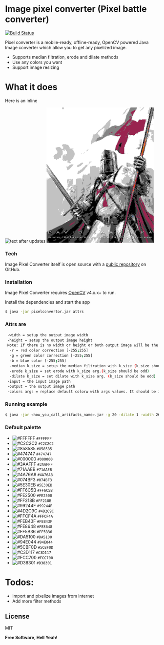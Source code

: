 # Image pixel converter (Pixel battle converter)

[![Build Status](https://travis-ci.org/joemccann/dillinger.svg?branch=master)](https://travis-ci.org/joemccann/dillinger)

Pixel converter is a  mobile-ready, offline-ready, OpenCV powered Java Image converter which allow you to get any pixelized image.

  - Supports median filtration, erode and dilate methods
  - Use any colors you want
  - Support image resizing


# What it does

Here is an inline 

<img src="https://i.pinimg.com/originals/b8/a8/a2/b8a8a2b3d11ca5a56702899fb0e60028.jpg" alt="text" width="351" height="443">
after updates 
<img src="src/crusader_output.png" alt="text" width="351" height="443">

### Tech

Image Pixel Converter itself is open source with a [public repository][dill]
 on GitHub.

### Installation

Image Pixel Converter requires [OpenCV](https://opencv.org/) v4.x.x+ to run.

Install the dependencies and start the app

``` sh
$ java -jar pixelconvertor.jar attrs
```

### Attrs are

```sh
 -width = setup the output image width
 -height = setup the output image height
 Note: If there is no width or height or both output image will be the same size as input one
  -r = red color correction [-255;255]
  -g = green color correction [-255;255]
  -b = blue color [-255;255]
  -median k_size = setup the median filtration with k_size (k_size should be odd)
  -erode k_size = set erode with k_size arg.(k_size should be odd)
  -dilate k_size = set dilate with k_size arg. (k_size should be odd)
 -input = the input image path 
 -output = the output image path
 -colors args = replace default colorw with args values. It should be in hex form (For example "-colors #000000,#FFFFFF,#CDCDCD" #000000 or 000000 no matters)
```
### Running example
```sh
$ java -jar <how_you_call_artifacts_name>.jar -g 20 -dilate 1 -width 260 -height 300 -median 7 -input /home/mixa/crusader.bmp -output /home/mixa/initial_d/crusader.png
```
### Default palette

- ![#FFFFFF](https://placehold.it/15/FFFFFF/000000?text=+) `#FFFFFF`
- ![#C2C2C2](https://placehold.it/15/C2C2C2/000000?text=+) `#C2C2C2`
- ![#858585](https://placehold.it/15/858585/000000?text=+) `#858585`
- ![#474747](https://placehold.it/15/474747/000000?text=+) `#474747`
- ![#000000](https://placehold.it/15/000000/000000?text=+) `#000000`
- ![#3AAFFF](https://placehold.it/15/3AAFFF/000000?text=+) `#3AAFFF`
- ![#71AAEB](https://placehold.it/15/71AAEB/000000?text=+) `#71AAEB`
- ![#4A76A8](https://placehold.it/15/4A76A8/000000?text=+) `#4A76A8`
- ![#074BF3](https://placehold.it/15/3AAFFF/074BF3?text=+) `#074BF3`
- ![#5E30EB](https://placehold.it/15/5E30EB/000000?text=+) `#5E30EB`
- ![#FF6C5B](https://placehold.it/15/FF6C5B/000000?text=+) `#FF6C5B`
- ![#FE2500](https://placehold.it/15/FE2500/074BF3?text=+) `#FE2500`
- ![#FF218B](https://placehold.it/15/FF218B/000000?text=+) `#FF218B`
- ![#99244F](https://placehold.it/15/99244F/000000?text=+) `#99244F`
- ![#4D2C9C](https://placehold.it/15/4D2C9C/074BF3?text=+) `#4D2C9C`
- ![#FFCF4A](https://placehold.it/15/FFCF4A/000000?text=+) `#FFCF4A`
- ![#FEB43F](https://placehold.it/15/99244F/FEB43F?text=+) `#FEB43F`
- ![#FE8648](https://placehold.it/15/FE8648/074BF3?text=+) `#FE8648`
- ![#FF5B36](https://placehold.it/15/FF5B36/000000?text=+) `#FF5B36`
- ![#DA5100](https://placehold.it/15/DA5100/FEB43F?text=+) `#DA5100`
- ![#94E044](https://placehold.it/15/94E044/074BF3?text=+) `#94E044`
- ![#5CBF0D](https://placehold.it/15/5CBF0D/000000?text=+) `#5CBF0D`
- ![#C3D117](https://placehold.it/15/C3D117/FEB43F?text=+) `#C3D117`
- ![#FCC700](https://placehold.it/15/FCC700/074BF3?text=+) `#FCC700`
- ![#D38301](https://placehold.it/15/D38301/000000?text=+) `#D38301`


# Todos:
  - Import and pixelize images from Internet
  - Add more filter methods


License
----

MIT


**Free Software, Hell Yeah!**

[//]: # (These are reference links used in the body of this note and get stripped out when the markdown processor does its job. There is no need to format nicely because it shouldn't be seen. Thanks SO - http://stackoverflow.com/questions/4823468/store-comments-in-markdown-syntax)


   [dill]: <https://github.com/joemccann/dillinger>
   [git-repo-url]: <https://github.com/joemccann/dillinger.git>
   [john gruber]: <http://daringfireball.net>
   [df1]: <http://daringfireball.net/projects/markdown/>
   [markdown-it]: <https://github.com/markdown-it/markdown-it>
   [Ace Editor]: <http://ace.ajax.org>
   [node.js]: <http://nodejs.org>
   [Twitter Bootstrap]: <http://twitter.github.com/bootstrap/>
   [jQuery]: <http://jquery.com>
   [@tjholowaychuk]: <http://twitter.com/tjholowaychuk>
   [express]: <http://expressjs.com>
   [AngularJS]: <http://angularjs.org>
   [Gulp]: <http://gulpjs.com>

   [PlDb]: <https://github.com/joemccann/dillinger/tree/master/plugins/dropbox/README.md>
   [PlGh]: <https://github.com/joemccann/dillinger/tree/master/plugins/github/README.md>
   [PlGd]: <https://github.com/joemccann/dillinger/tree/master/plugins/googledrive/README.md>
   [PlOd]: <https://github.com/joemccann/dillinger/tree/master/plugins/onedrive/README.md>
   [PlMe]: <https://github.com/joemccann/dillinger/tree/master/plugins/medium/README.md>
   [PlGa]: <https://github.com/RahulHP/dillinger/blob/master/plugins/googleanalytics/README.md>
